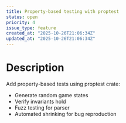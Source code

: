 ```yaml
---
title: Property-based testing with proptest
status: open
priority: 4
issue_type: feature
created_at: "2025-10-26T21:06:34Z"
updated_at: "2025-10-26T21:06:34Z"
---
```


# Description

Add property-based tests using proptest crate:
- Generate random game states
- Verify invariants hold
- Fuzz testing for parser
- Automated shrinking for bug reproduction
